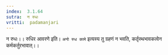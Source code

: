 ```yaml
---
index:  3.1.64
sutra:  न रुधः
vritti:  padamanjari
---
```


न रुधः।। रुधिर आवरणे इति। `अनो रुध कामे` इत्यस्य तु ग्रहणं न भवति, कर्तृस्थभावकत्वेन कर्मकर्तुरभावात्।।

